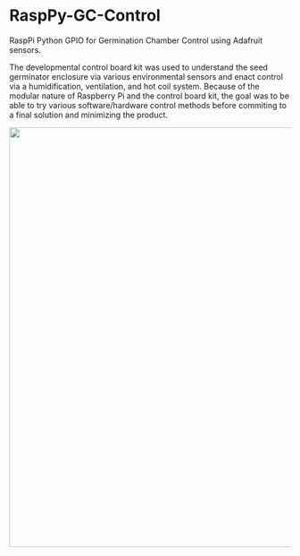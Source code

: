 # RaspPy-GC-Control
RaspPi Python GPIO for Germination Chamber Control using Adafruit sensors.

The developmental control board kit was used to understand the seed germinator enclosure via various environmental sensors and enact control via a humidification, ventilation, and hot coil system.
Because of the modular nature of Raspberry Pi and the control board kit, the goal was to be able to try various software/hardware control methods before commiting to a final solution and minimizing the product. 

<img src="" width = "750"> 


